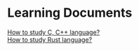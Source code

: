 # Learning Documents

[How to study C, C++ language?](/docs/ccpp.md)<br>
[How to study Rust language?](/docs/rust.md)<br>
<!--
[How to study C# language?](/csharp.md)<br>
[How to study Python language?](/python.md)<br>
-->